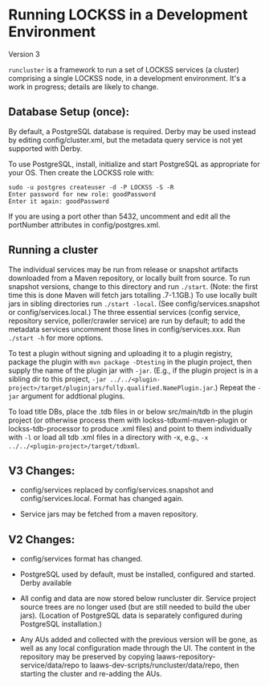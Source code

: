 # Running LOCKSS in a Development Environment
Version 3

`runcluster` is a framework to run a set of LOCKSS services (a cluster)
comprising a single LOCKSS node, in a development environment.  It's a work
in progress; details are likely to change.

## Database Setup (once):

By default, a PostgreSQL database is required.  Derby may be used instead
by editing config/cluster.xml, but the metadata query service is not yet
supported with Derby.

To use PostgreSQL, install, initialize and start PostgreSQL as appropriate
for your OS.  Then create the LOCKSS role with:

    sudo -u postgres createuser -d -P LOCKSS -S -R
    Enter password for new role: goodPassword
    Enter it again: goodPassword

If you are using a port other than 5432, uncomment and edit all the
portNumber attributes in config/postgres.xml.

## Running a cluster

The individual services may be run from release or snapshot artifacts
downloaded from a Maven repository, or locally built from source.  To run
snapshot versions, change to this directory and run `./start`.  (Note: the
first time this is done Maven will fetch jars totalling .7-1.1GB.)  To use
locally built jars in sibling directories run `./start -local`.  (See
config/services.snapshot or config/services.local.)  The three essential
services (config service, repository service, poller/crawler service) are
run by default; to add the metadata services uncomment those lines in
config/services.xxx.  Run `./start -h` for more options.

To test a plugin without signing and uploading it to a plugin registry,
package the plugin with `mvn package -Dtesting` in the plugin project, then
supply the name of the plugin jar with `-jar`.  (E.g., if the plugin
project is in a sibling dir to this project, `-jar
../../<plugin-project>/target/pluginjars/fully.qualified.NamePlugin.jar`.)
Repeat the `-jar` argument for addtional plugins.

To load title DBs, place the .tdb files in or below src/main/tdb in the
plugin project (or otherwise process them with lockss-tdbxml-maven-plugin
or lockss-tdb-processor to produce .xml files) and point to them
individually with `-l` or load all tdb .xml files in a directory with -x,
e.g., `-x ../../<plugin-project>/target/tdbxml`.

## V3 Changes:

- config/services replaced by config/services.snapshot and
  config/services.local.  Format has changed again.

- Service jars may be fetched from a maven repository.

## V2 Changes:

- config/services format has changed.

- PostgreSQL used by default, must be installed, configured and started.
  Derby available

- All config and data are now stored below runcluster dir.  Service project
  source trees are no longer used (but are still needed to build the uber
  jars).  (Location of PostgreSQL data is separately configured during
  PostgreSQL installation.)

- Any AUs added and collected with the previous version will be gone, as
  well as any local configuration made through the UI.  The content in the
  repository may be preserved by copying laaws-repository-service/data/repo
  to laaws-dev-scripts/runcluster/data/repo, then starting the cluster and
  re-adding the AUs.

